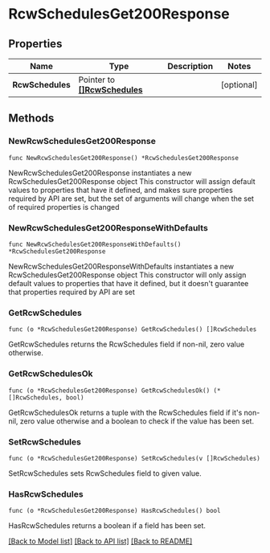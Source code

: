 # RcwSchedulesGet200Response

## Properties

Name | Type | Description | Notes
------------ | ------------- | ------------- | -------------
**RcwSchedules** | Pointer to [**[]RcwSchedules**](RcwSchedules.md) |  | [optional] 

## Methods

### NewRcwSchedulesGet200Response

`func NewRcwSchedulesGet200Response() *RcwSchedulesGet200Response`

NewRcwSchedulesGet200Response instantiates a new RcwSchedulesGet200Response object
This constructor will assign default values to properties that have it defined,
and makes sure properties required by API are set, but the set of arguments
will change when the set of required properties is changed

### NewRcwSchedulesGet200ResponseWithDefaults

`func NewRcwSchedulesGet200ResponseWithDefaults() *RcwSchedulesGet200Response`

NewRcwSchedulesGet200ResponseWithDefaults instantiates a new RcwSchedulesGet200Response object
This constructor will only assign default values to properties that have it defined,
but it doesn't guarantee that properties required by API are set

### GetRcwSchedules

`func (o *RcwSchedulesGet200Response) GetRcwSchedules() []RcwSchedules`

GetRcwSchedules returns the RcwSchedules field if non-nil, zero value otherwise.

### GetRcwSchedulesOk

`func (o *RcwSchedulesGet200Response) GetRcwSchedulesOk() (*[]RcwSchedules, bool)`

GetRcwSchedulesOk returns a tuple with the RcwSchedules field if it's non-nil, zero value otherwise
and a boolean to check if the value has been set.

### SetRcwSchedules

`func (o *RcwSchedulesGet200Response) SetRcwSchedules(v []RcwSchedules)`

SetRcwSchedules sets RcwSchedules field to given value.

### HasRcwSchedules

`func (o *RcwSchedulesGet200Response) HasRcwSchedules() bool`

HasRcwSchedules returns a boolean if a field has been set.


[[Back to Model list]](../README.md#documentation-for-models) [[Back to API list]](../README.md#documentation-for-api-endpoints) [[Back to README]](../README.md)


